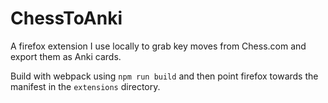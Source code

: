 # ChessToAnki

A firefox extension I use locally to grab key moves from Chess.com and export them as Anki cards.

Build with webpack using `npm run build` and then point firefox towards the manifest in the `extensions` directory.
